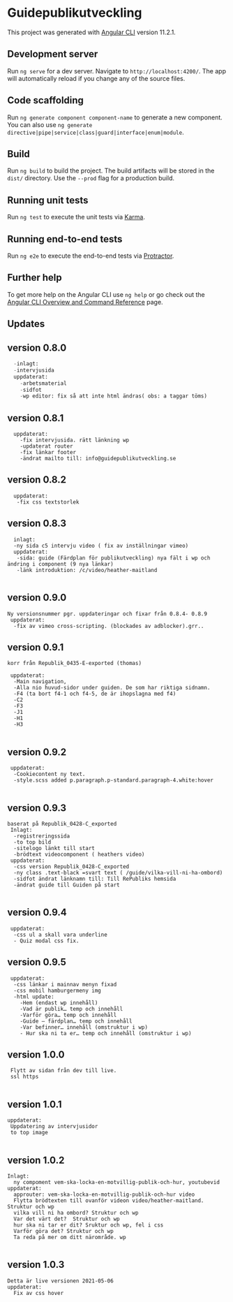 # Guidepublikutveckling

This project was generated with [Angular CLI](https://github.com/angular/angular-cli) version 11.2.1.

## Development server

Run `ng serve` for a dev server. Navigate to `http://localhost:4200/`. The app will automatically reload if you change any of the source files.

## Code scaffolding

Run `ng generate component component-name` to generate a new component. You can also use `ng generate directive|pipe|service|class|guard|interface|enum|module`.

## Build

Run `ng build` to build the project. The build artifacts will be stored in the `dist/` directory. Use the `--prod` flag for a production build.

## Running unit tests

Run `ng test` to execute the unit tests via [Karma](https://karma-runner.github.io).

## Running end-to-end tests

Run `ng e2e` to execute the end-to-end tests via [Protractor](http://www.protractortest.org/).

## Further help

To get more help on the Angular CLI use `ng help` or go check out the [Angular CLI Overview and Command Reference](https://angular.io/cli) page.

## Updates

## version 0.8.0
``` python
  -inlagt:  
  -intervjusida
  uppdaterat:
    -arbetsmaterial
    -sidfot
    -wp editor: fix så att inte html ändras( obs: a taggar töms)
```
## version 0.8.1  
```
  uppdaterat:
    -fix intervjusida. rätt länkning wp
    -updaterat router
    -fix länkar footer
    -ändrat mailto till: info@guidepublikutveckling.se  
```
## version 0.8.2  
```
  uppdaterat:
   -fix css textstorlek 
```
## version 0.8.3  
```
  inlagt:
  -ny sida c5 intervju video ( fix av inställningar vimeo)
  uppdaterat:
   -sida: guide (Färdplan för publikutveckling) nya fält i wp och ändring i component (9 nya länkar)
   -länk introduktion: /c/video/heather-maitland 
  
```
## version 0.9.0  
```
Ny versionsnummer pgr. uppdateringar och fixar från 0.8.4- 0.8.9
 uppdaterat:
  -fix av vimeo cross-scripting. (blockades av adblocker).grr..

```

## version 0.9.1  
```
korr från Republik_0435-E-exported (thomas)
 
 uppdaterat:
  -Main navigation, 
  -Alla nio huvud-sidor under guiden. De som har riktiga sidnamn.
  -F4 (ta bort f4-1 och f4-5, de är ihopslagna med f4)
  -C2
  -F3
  -J1
  -H1
  -H3
  
```
## version 0.9.2  
```
 uppdaterat:
  -Cookiecontent ny text.
  -style.scss added p.paragraph.p-standard.paragraph-4.white:hover
  
```
## version 0.9.3  
```
baserat på Republik_0428-C_exported
 Inlagt:
  -registreringssida
  -to top bild
  -sitelogo länkt till start 
  -brödtext videocomponent ( heathers video)
 uppdaterat:
  -css version Republik_0428-C_exported
  -ny class .text-black =svart text ( /guide/vilka-vill-ni-ha-ombord)
  -sidfot ändrat länknamn till: Till RePubliks hemsida
  -ändrat guide till Guiden på start
  
```
## version 0.9.4
```
 uppdaterat:
  -css ul a skall vara underline  
  - Quiz modal css fix.  
```
## version 0.9.5
```
 uppdaterat:
  -css länkar i mainnav menyn fixad
  -css mobil hamburgermeny img
  -html update:
    -Hem (endast wp innehåll)
    -Vad är publik… temp och innehåll
    -Varför göra… temp och innehåll
    -Guide – färdplan… temp och innehåll
    -Var befinner… innehåll (omstruktur i wp)
    - Hur ska ni ta er… temp och innehåll (omstruktur i wp)

```
## version 1.0.0
```
 Flytt av sidan från dev till live.
 ssl https
 
```
## version 1.0.1
```
uppdaterat:
 Uppdatering av intervjusidor
 to top image
 
```
## version 1.0.2
```
Inlagt:
  ny compoment vem-ska-locka-en-motvillig-publik-och-hur, youtubevid
uppdaterat:
  approuter: vem-ska-locka-en-motvillig-publik-och-hur video
  Flytta brödtexten till ovanför videon video/heather-maitland. Struktur och wp
  vilka vill ni ha ombord? Struktur och wp
  Var det värt det?  Struktur och wp
  hur ska ni tar er dit? Sruktur och wp, fel i css 
  Varför göra det? Struktur och wp
  Ta reda på mer om ditt närområde. wp
  
```
## version 1.0.3
```
Detta är live versionen 2021-05-06
uppdaterat:
  Fix av css hover 
 
  
```

